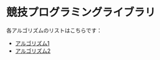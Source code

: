 # 競技プログラミングライブラリ

各アルゴリズムのリストはこちらです：

- [アルゴリズム1](algorithms/algorithm1)
- [アルゴリズム2](algorithms/algorithm2)
